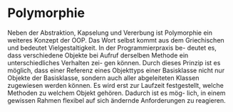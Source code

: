 # Polymorphie
Neben der Abstraktion, Kapselung und Vererbung ist Polymorphie ein weiteres Konzept der OOP. Das
Wort selbst kommt aus dem Griechischen und bedeutet Vielgestaltigkeit. In der Programmierpraxis be-
deutet es, dass verschiedene Objekte bei Aufruf derselben Methode ein unterschiedliches Verhalten zei-
gen können. Durch dieses Prinzip ist es möglich, dass einer Referenz eines Objekttyps einer Basisklasse
nicht nur Objekte der Basisklasse, sondern auch aller abgeleiteten Klassen zugewiesen werden können.
Es wird erst zur Laufzeit festgestellt, welche Methoden zu welchem Objekt gehören. Dadurch ist es mög-
lich, in einem gewissen Rahmen flexibel auf sich ändernde Anforderungen zu reagieren.